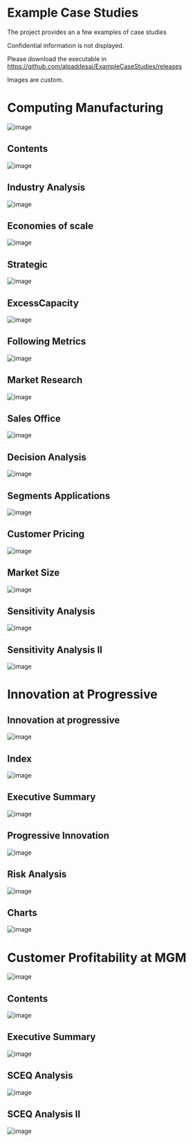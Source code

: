 # Example Case Studies

The project provides an a few examples of case studies

Confidential information is not displayed.

Please download the executable in https://github.com/alpaddesai/ExampleCaseStudies/releases

Images are custom.

# Computing Manufacturing 
![image](ComputingManufacturing.png)

## Contents
![image](TContents.png)

## Industry Analysis
![image](IndustryAnalysis.png)

## Economies of scale
![image](EconomiesofScale.png)

## Strategic 
![image](Retaliation.png)

## ExcessCapacity
![image](ExcessCapacity.png)

## Following Metrics
![image](FollowingMetrics.png)

## Market Research
![image](MarketResearch.png)

## Sales Office
![image](SalesOffice.png)

## Decision Analysis
![image](DecisionAnalysis.png)

## Segments Applications
![image](SegmentsApplication.png)

## Customer Pricing
![image](CustomerPrice.png)

## Market Size
![image](MarketSize.png)

## Sensitivity Analysis
![image](SensitivityAnalysis.png)

## Sensitivity Analysis II 
![image](SensitivityAnalysisII.png)


# Innovation at Progressive 

## Innovation at progressive
![image](innovationprogressive.png)


## Index
![image](TContents.png)

## Executive Summary 
![image](ExecutiveSummary.png)

## Progressive Innovation 
![image](ProgressiveInnovation.png)

## Risk Analysis
![image](RiskAnalysis.png)

## Charts 
![image](Charts.png)

# Customer Profitability at MGM
![image](CustomerProfitabilityMGM.png)

## Contents
![image](ManagingCustomerProfitabilityTcontents.png)

## Executive Summary
![image](ExecutiveSummary.png)

## SCEQ Analysis
![image](SCEQAnalysis.png)

## SCEQ Analysis II
![image](SCEQAnalysisII.png)


